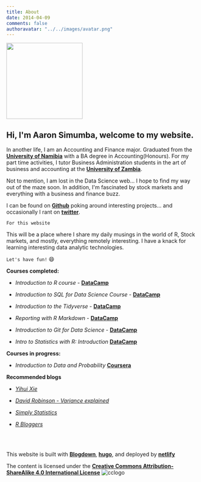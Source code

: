 ```yaml
---
title: About
date: 2014-04-09
comments: false
authoravatar: "../../images/avatar.png"
---
```



<img align="center" width="200" height="200" src="../../images/avatar.png">

Hi, I'm Aaron Simumba, welcome to my website.
-----------------------------------------
In another life, I am an Accounting and Finance major. Graduated from the [**University of Namibia**](http://unam.edu.na/) with a BA degree in Accounting(Honours). For my part time activities, I tutor Business Administration students in the art of business and accounting at the [**University of Zambia**](https://www.unza.zm/).

Not to mention, I am lost in the Data Science web... I hope to find my way out of the maze soon. In addition, I'm fascinated by stock markets and everything with a business and finance buzz. 

I can be found on [**Github**](https://github.com/asimumba/) poking around interesting projects... and occasionally I rant on [**twitter**](https://twitter.com/zedsamurai/).

`For this website`

This will be a place where I share my daily musings in the world of R, Stock markets, and mostly, everything remotely interesting. I have a knack for learning interesting data analytic technologies.

`Let's have fun!` :smile:

**Courses completed:**

- _Introduction to R course_ - [**DataCamp**](https://www.datacamp.com/statement-of-accomplishment/course/284ca241bbb76f34add2d7c8a7ad4d4a8167d7f2)

- _Introduction to SQL for Data Science Course_ - [**DataCamp**](https://www.datacamp.com/statement-of-accomplishment/course/9c58b5ae8c2e5918dbee19f70e9bf797686b9ddd)

- _Introduction to the Tidyverse_ - [**DataCamp**](https://www.datacamp.com/statement-of-accomplishment/course/16be4b93ba3d34ef04f69e599c6d295cf20e88f5)

- _Reporting with R Markdown_ - [**DataCamp**](https://www.datacamp.com/statement-of-accomplishment/course/22a4a32e8a42148c0c8f8e06a96003a762719f70)

- _Introduction to Git for Data Science_ - [**DataCamp**](https://www.datacamp.com/statement-of-accomplishment/course/e9f54b91a3d762e7508001880b0372315a862c50)

- _Intro to Statistics with R: Introduction_ [**DataCamp**](https://www.datacamp.com/statement-of-accomplishment/course/16da816f65c95d6322d6a68fb569a094ef683f0e) 

**Courses in progress:**

- _Introduction to Data and Probability_ [**Coursera**](https://www.coursera.org/learn/probability-intro?authMode=login)

**Recommended blogs**

- [*Yihui Xie*](https://yihui.name/en/)

- [*David Robinson - Variance explained*](http://varianceexplained.org/)

- [*Simply Statistics*](https://simplystatistics.org/)

- [*R Bloggers*](https://www.r-bloggers.com/)

<br><br>

This website is built with [**Blogdown**](https://github.com/rstudio/blogdown), [**hugo**](https://gohugo.io/), and deployed by [**netlify**](https://www.netlify.com/)

The content is licensed under the [**Creative Commons Attribution-ShareAlike 4.0 International License**](https://creativecommons.org/licenses/by-sa/4.0/)
![cclogo](https://user-images.githubusercontent.com/24398851/31635963-64f882f8-b2d1-11e7-9b98-3fbe3e08af96.png)




